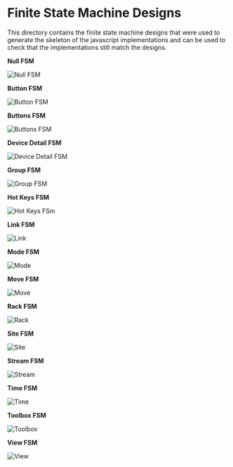 
Finite State Machine Designs
============================

This directory contains the finite state machine designs that were used to
generate the skeleton of the javascript implementations and can be used to
check that the implementations still match the designs.

**Null FSM**

![Null FSM](null.png)

**Button FSM**

![Button FSM](button.png)

**Buttons FSM**

![Buttons FSM](buttons.png)

**Device Detail FSM**

![Device Detail FSM](device_detail.png)

**Group FSM**

![Group FSM](group.png)

**Hot Keys FSM**

![Hot Keys FSm](hotkeys.png)

**Link FSM**

![Link](link.png)

**Mode FSM**

![Mode](mode.png)

**Move FSM**

![Move](move.png)

**Rack FSM**

![Rack](rack.png)

**Site FSM**

![Site](site.png)

**Stream FSM**

![Stream](stream.png)

**Time FSM**

![Time](time.png)

**Toolbox FSM**

![Toolbox](toolbox.png)

**View FSM**

![View](view.png)
